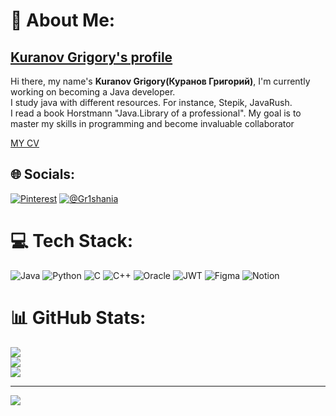 # 💫 About Me:
## <ins>Kuranov Grigory's profile</ins>
Hi there, my name's **Kuranov Grigory(Куранов Григорий)**, I'm currently working on becoming a Java developer.<br>I study java with different resources. For instance, Stepik, JavaRush. <br>I read a book Horstmann "Java.Library of a professional". My goal is to master my skills in programming and become invaluable collaborator<br>

[MY CV](https://github.com/gr1shan1a/gr1shan1a/blob/main/CV-2.pdf)


## 🌐 Socials:
[![Pinterest](https://img.shields.io/badge/Pinterest-%23E60023.svg?logo=Pinterest&logoColor=white)](https://pinterest.com/kgrigor2016) 
[![@Gr1shania](https://img.shields.io/badge/%F0%9F%92%AC%20Telegram-%40awesometelegram-blue.svg)](https://telegram.me/Gr1shania)


# 💻 Tech Stack:
![Java](https://img.shields.io/badge/java-%23ED8B00.svg?style=plastic&logo=java&logoColor=white) ![Python](https://img.shields.io/badge/python-3670A0?style=plastic&logo=python&logoColor=ffdd54) ![C](https://img.shields.io/badge/c-%2300599C.svg?style=plastic&logo=c&logoColor=white) ![C++](https://img.shields.io/badge/c++-%2300599C.svg?style=plastic&logo=c%2B%2B&logoColor=white) ![Oracle](https://img.shields.io/badge/Oracle-F80000?style=plastic&logo=oracle&logoColor=white) ![JWT](https://img.shields.io/badge/JWT-black?style=plastic&logo=JSON%20web%20tokens) 	![Figma](https://img.shields.io/badge/figma-%23F24E1E.svg?style=plastic&logo=figma&logoColor=white) ![Notion](https://img.shields.io/badge/Notion-%23000000.svg?style=plastic&logo=notion&logoColor=white)
# 📊 GitHub Stats:
![](https://github-readme-stats.vercel.app/api?username=Grigory&theme=dark&hide_border=false&include_all_commits=true&count_private=false)<br/>
![](https://github-readme-streak-stats.herokuapp.com/?user=Grigory&theme=dark&hide_border=false)<br/>
![](https://github-readme-stats.vercel.app/api/top-langs/?username=Grigory&theme=dark&hide_border=false&include_all_commits=true&count_private=false&layout=compact)

---
[![](https://visitcount.itsvg.in/api?id=Grigory&icon=2&color=1)](https://visitcount.itsvg.in)




<!-- Proudly created with GPRM ( https://gprm.itsvg.in ) -->
